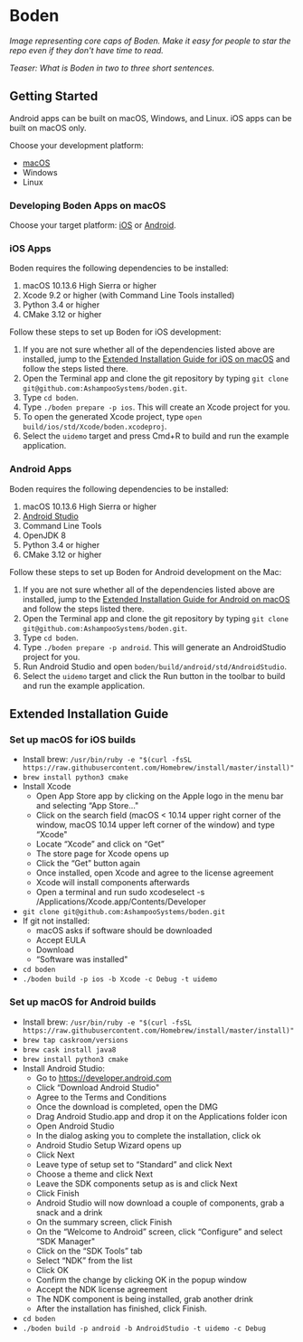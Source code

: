 # Boden

*Image representing core caps of Boden. Make it easy for people to star the repo even if they don't have time to read.*

*Teaser: What is Boden in two to three short sentences.*

## Getting Started

Android apps can be built on macOS, Windows, and Linux. iOS apps can be built on macOS only.

Choose your development platform:

* [macOS](#developing-boden-apps-on-macos)
* Windows
* Linux

### Developing Boden Apps on macOS

Choose your target platform: [iOS](#ios-apps) or [Android](#android-apps).

### iOS Apps

Boden requires the following dependencies to be installed:

1. macOS 10.13.6 High Sierra or higher
2. Xcode 9.2 or higher (with Command Line Tools installed)
3. Python 3.4 or higher
4. CMake 3.12 or higher

Follow these steps to set up Boden for iOS development:

1. If you are not sure whether all of the dependencies listed above are installed, jump to the [Extended Installation Guide for iOS on macOS](https://github.com/AshampooSystems/boden/tree/feature/BDN-285-getting-started#set-up-macos-for-ios-builds) and follow the steps listed there.
2. Open the Terminal app and clone the git repository by typing `git clone git@github.com:AshampooSystems/boden.git`.
3. Type `cd boden`.
4. Type `./boden prepare -p ios`. This will create an Xcode project for you.
5. To open the generated Xcode project, type `open build/ios/std/Xcode/boden.xcodeproj`.
6. Select the `uidemo` target and press Cmd+R to build and run the example application.

### Android Apps

Boden requires the following dependencies to be installed:

1. macOS 10.13.6 High Sierra or higher
2. [Android Studio](https://developer.android.com)
3. Command Line Tools
4. OpenJDK 8
5. Python 3.4 or higher
6. CMake 3.12 or higher

Follow these steps to set up Boden for Android development on the Mac:

1. If you are not sure whether all of the dependencies listed above are installed, jump to the [Extended Installation Guide for Android on macOS](#set-up-macos-for-android-builds) and follow the steps listed there.
2. Open the Terminal app and clone the git repository by typing `git clone git@github.com:AshampooSystems/boden.git`.
3. Type `cd boden`.
4. Type `./boden prepare -p android`. This will generate an AndroidStudio project for you.
5. Run Android Studio and open `boden/build/android/std/AndroidStudio`.
6. Select the `uidemo` target and click the Run button in the toolbar to build and run the example application.

## Extended Installation Guide

### Set up macOS for iOS builds

* Install brew: `/usr/bin/ruby -e "$(curl -fsSL https://raw.githubusercontent.com/Homebrew/install/master/install)"`
* `brew install python3 cmake`
* Install Xcode
    * Open App Store app by clicking on the Apple logo in the menu bar and selecting “App Store..."
    * Click on the search field (macOS < 10.14 upper right corner of the window, macOS 10.14 upper left corner of the window) and type “Xcode"
    * Locate “Xcode” and click on “Get”
    * The store page for Xcode opens up
    * Click the “Get” button again
    * Once installed, open Xcode and agree to the license agreement
    * Xcode will install components afterwards
    * Open a terminal and run sudo xcodeselect -s /Applications/Xcode.app/Contents/Developer
* `git clone git@github.com:AshampooSystems/boden.git`
* If git not installed:
    * macOS asks if software should be downloaded
    * Accept EULA
    * Download
    * “Software was installed"
* `cd boden`
* `./boden build -p ios -b Xcode -c Debug -t uidemo`

### Set up macOS for Android builds

* Install brew: `/usr/bin/ruby -e "$(curl -fsSL https://raw.githubusercontent.com/Homebrew/install/master/install)"`
* `brew tap caskroom/versions`
* `brew cask install java8`
* `brew install python3 cmake`
* Install Android Studio:
    * Go to https://developer.android.com
    * Click “Download Android Studio"
    * Agree to the Terms and Conditions
    * Once the download is completed, open the DMG
    * Drag Android Studio.app and drop it on the Applications folder icon
    * Open Android Studio
    * In the dialog asking you to complete the installation, click ok
    * Android Studio Setup Wizard opens up
    * Click Next
    * Leave type of setup set to “Standard” and click Next
    * Choose a theme and click Next
    * Leave the SDK components setup as is and click Next
    * Click Finish
    * Android Studio will now download a couple of components, grab a snack and a drink
    * On the summary screen, click Finish
    * On the “Welcome to Android” screen, click “Configure” and select “SDK Manager"
    * Click on the “SDK Tools” tab
    * Select “NDK” from the list
    * Click OK
    * Confirm the change by clicking OK in the popup window
    * Accept the NDK license agreement
    * The NDK component is being installed, grab another drink
    * After the installation has finished, click Finish.
* `cd boden`
* `./boden build -p android -b AndroidStudio -t uidemo -c Debug`

